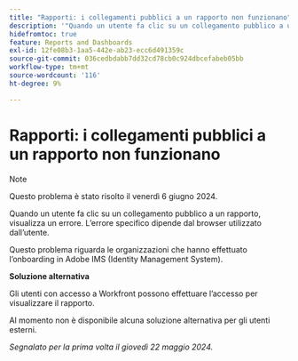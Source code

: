```yaml
---
title: "Rapporti: i collegamenti pubblici a un rapporto non funzionano"
description: '"Quando un utente fa clic su un collegamento pubblico a un report, visualizza un errore. L’errore specifico dipende dal browser utilizzato dall’utente. ”'
hidefromtoc: true
feature: Reports and Dashboards
exl-id: 12fe08b3-1aa5-442e-ab23-ecc6d491359c
source-git-commit: 036cedbdabb7dd32cd78cb0c924dbcefabeb05bb
workflow-type: tm+mt
source-wordcount: '116'
ht-degree: 9%

---
```


# Rapporti: i collegamenti pubblici a un rapporto non funzionano

>[!NOTE]
>
>Questo problema è stato risolto il venerdì 6 giugno 2024.

Quando un utente fa clic su un collegamento pubblico a un rapporto, visualizza un errore. L’errore specifico dipende dal browser utilizzato dall’utente.

Questo problema riguarda le organizzazioni che hanno effettuato l’onboarding in Adobe IMS (Identity Management System).

**Soluzione alternativa**

Gli utenti con accesso a Workfront possono effettuare l’accesso per visualizzare il rapporto.

Al momento non è disponibile alcuna soluzione alternativa per gli utenti esterni.

_Segnalato per la prima volta il giovedì 22 maggio 2024._
